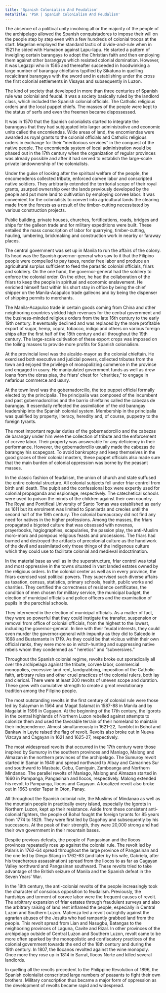 ```yaml
---
title: 'Spanish Colonialism And Feudalism'
metaTitle: 'PSR | Spanish Colonialism And Feudalism'
---
```


The absence of a political unity involving all or the majority of the people of the archipelago allowed the Spanish conquistadores to impose their will on the people step by step even with a few hundreds of colonial troops at the start. Magellan employed the standard tactic of divide-and-rule when in 1521 he sided with Humabon against Lapu-lapu. He started a pattern of inveigling certain barangays to adopt the Christian faith and then employing them against other barangays which resisted colonial domination. However, it was Legazpi who in 1565 and thereafter succeeded in hoodwinking a large number of barangay chieftains typified by Sikatuna in quelling recalcitrant barangays with the sword and in establishing under the cross the first colonial settlements in Visayas and subsequently in Luzon.

The kind of society that developed in more than three centuries of Spanish rule was colonial and feudal. It was a society basically ruled by the landlord class, which included the Spanish colonial officials. The Catholic religious orders and the local puppet chiefs. The masses of the people were kept to the status of serfs and even the freemen became dispossessed.

It was in 1570 that the Spanish colonialists started to integrate the barangays that they had subjugated into larger administrative and economic units called the encomiendas. Wide areas of land, the encomiendas were awarded as royal grants to the colonial officials and Catholic religious orders in exchange for their “meritorious services” in the conquest of the native people. The encomienda system of local administration would be phased out in the 17th century when the organization of regular provinces was already possible and after it had served to establish the large-scale private landownership of the colonialists.

Under the guise of looking after the spiritual welfare of the people, the encomenderos collected tribute, enforced corvee labor and conscripted native soldiers. They arbitrarily extended the territorial scope of their royal grants, usurped ownership over the lands previously developed by the people and put more land to cultivation by employing corvee labor. It was convenient for the colonialists to convert into agricultural lands the clearing made from the forests as a result of the timber-cutting necessitated by various construction projects.

Public building, private houses, churches, fortifications, roads, bridges and ships for the galleon trade and for military expeditions were built. These entailed the mass conscription of labor for quarrying, timber-cutting, hauling, lumbering, brickmaking and construction work in nearby or faraway places.

The central government was set up in Manila to run the affairs of the colony. Its head was the Spanish governor-general who saw to it that the Filipino people were compelled to pay taxes, render free labor and produce an agricultural surplus sufficient to feed the parasitic colonial officials, friars and soldiery. On the one hand, the governor-general had the soldiery to enforce the colonial order. On the other, he had the collaboration of the friars to keep the people in spiritual and economic enslavement. He enriched himself fast within his short stay in office by being the chief shipper on the Manila-Acapulco trade galleons and by being the dispenser of shipping permits to merchants.

The Manila-Acapulco trade in certain goods coming from China and other neighboring countries yielded high revenues for the central government and the business-minded religious orders from the late 16th century to the early 19th century. It eventually declined and was replaced by the more profitable export of sugar, hemp, copra, tobacco, indigo and others on various foreign ships after the first half of the 18th century and all throughout the 19th century. The large-scale cultivation of these export crops was imposed on the toiling masses to provide more profits for Spanish colonialism.

At the provincial level was the alcalde-mayor as the colonial chieftain. He exercised both executive and judicial powers, collected tributes from the town and enjoyed the privilege of monopolizing commerce in the province and engaged in usury. He manipulated government funds as well as drew loans from the obras pias, the friars’ chest for “charities,” to engage in nefarious commerce and usury.

At the town level was the gobernadorcillo, the top puppet official formally elected by the principalia. The principalia was composed of the incumbent and past gobernadorcillos and the barrio chieftains called the cabezas de barangay. It essentially reflected the assimilation of the old barangay leadership into the Spanish colonial system. Membership in the principalia was qualified by property, literacy, heredity and, of course, puppetry to the foreign tyrants.

The most important regular duties of the gobernadorcillo and the cabezas de barangay under him were the collection of tribute and the enforcement of corvee labor. Their property was answerable for any deficiency in their performance. However, the gobernadorcillo usually made the cabezas de barangay his scapegoat. To avoid bankruptcy and keep themselves in the good graces of their colonial masters, these puppet officials also made sure that the main burden of colonial oppression was borne by the peasant masses.

In the classic fashion of feudalism, the union of church and state suffused the entire colonial structure. All colonial subjects fell under friar control from birth until death. The pulpit and the confessional box were expertly used for colonial propaganda and espionage, respectively. The catechetical schools were used to poison the minds of the children against their own country. The Royal and Pontifical University of Santo Tomas was established as early as 1611 but its enrolment was limited to Spaniards and creoles until the second half of the 19th century. The colonial bureaucracy did not find any need for natives in the higher professions. Among the masses, the friars propagated a bigoted culture that was obsessed with novenas, prayerbooks, hagiographies, scapularies, the passion play, the anti-Muslim moro-moro and pompous religious feasts and processions. The friars had burned and destroyed the artifacts of precolonial culture as the handiwork of the devil and assimilated only those things of the indigenous culture which they could use to facilitate colonial and medieval indoctrination.

In the material base as well as in the superstructure, friar control was total and most oppressive in the towns situated in vast landed estates owned by the religious orders. In the colonial center as well as in every province, the friars exercised vast political powers. They supervised such diverse affairs as taxation, census, statistics, primary schools, health, public works and charities. They certified the correctness of residence certificates, the condition of men chosen for military service, the municipal budget, the election of municipal officials and police officers and the examination of pupils in the parochial schools.

They intervened in the election of municipal officials. As a matter of fact, they were so powerful that they could instigate the transfer, suspension or removal from office of colonial officials, from the highest to the lowest, including the governor-general. In line with their feudal interests, they could even murder the governor-general with impunity as they did to Salcedo in 1668 and Bustamante in 1719. As they could be that vicious within their own official ranks, they were more so in witch-hunting and suppressing native rebels whom they condemned as “ heretics” and “subversives.”

Throughout the Spanish colonial regime, revolts broke out sporadically all over the archipelago against the tribute, corvee labor, commercial monopolies, excessive land rent, landgrabbing, imposition of the Catholic faith, arbitrary rules and other cruel practices of the colonial rulers, both lay and clerical. There were at least 200 revolts of uneven scope and duration. These grew with cumulative strength to create a great revolutionary tradition among the Filipino people.

The most outstanding revolts in the first century of colonial rule were those led by Sulayman in 1564 and Magat Salamat in 1587-88 in Manila and by Magalat in 1596 in Cagayan. At the beginning of the 17th century, the Igorots in the central highlands of Northern Luzon rebelled against attempts to colonize them and used the favorable terrain of their homeland to maintain their independence. Almost simultaneously in 1621-22, Tamblot in Bohol and Bankaw in Leyte raised the flag of revolt. Revolts also broke out in Nueva Vizcaya and Cagayan in 1621 and 1625-27, respectively.

The most widespread revolts that occurred in the 17th century were those inspired by Sumuroy in the southern provinces and Maniago, Malong and Almazan in the northern provinces of the archipelago. The Sumuroy revolt started in Samar in 1649 and spread northward to Albay and Camarines Sur and southward to Masbate, Cebu, Camiguin, Zamboanga and Northern Mindanao. The parallel revolts of Maniago, Malong and Almazan started in 1660 in Pampanga, Pangasinan and Ilocos, respectively. Malong extended his revolt to Pampanga, Ilocos and Cagayan. A localized revolt also broke out in 1663 under Tapar in Oton, Panay.

All throughout the Spanish colonial rule, the Muslims of Mindanao as well as the mountain people in practically every island, especially the Igorots in Northern Luzon, kept up their resistance. Aside from these consistent anti-colonial fighters, the people of Bohol fought the foreign tyrants for 85 years from 1774 to 1829. They were first led by Dagohoy and subsequently by his successors. At the peak of their strength, they were 20,000 strong and had their own government in their mountain bases.

Despite previous defeats, the people of Pangasinan and the Ilocos provinces repeatedly rose up against the colonial rule. The revolt led by Palaris in 1762-64 spread throughout the large province of Pangasinan and the one led by Diego Silang in 1762-63 (and later by his wife, Gabriela, after his treacherous assassination) spread from the Ilocos to as far as Cagayan Valley northward and Pangasinan southward. These revolts tried to take advantage of the British seizure of Manila and the Spanish defeat in the Seven Years’ War.

In the 18th century, the anti-colonial revolts of the people increasingly took the character of conscious opposition to feudalism. Previously, the hardships and torment of corvee labor were the frequent causes of revolt. The arbitrary expansion of friar estates through fraudulent surveys and also the arbitrary raising of land rent inflamed the people, especially in Central Luzon and Southern Luzon. Matienza led a revolt outrightly against the agrarian abuses of the Jesuits who had rampantly grabbed land from the people. This revolt spread from Lian and Nasugbu, Batangas to the neighboring provinces of Laguna, Cavite and Rizal. In other provinces of the archipelago outside of Central Luzon and Southern Luzon, revolt came to be more often sparked by the monopolistic and confiscatory practices of the colonial government towards the end of the 18th century and during the 19th century. In 1807, the Ilocanos revolted against the wine monopoly. Once more they rose up in 1814 in Sarrat, Ilocos Norte and killed several landlords.

In quelling all the revolts precedent to the Philippine Revolution of 1896, the Spanish colonialist conscripted large numbers of peasants to fight their own brothers. Military conscription thus became a major form of oppression as the development of revolts became rapid and widespread.
